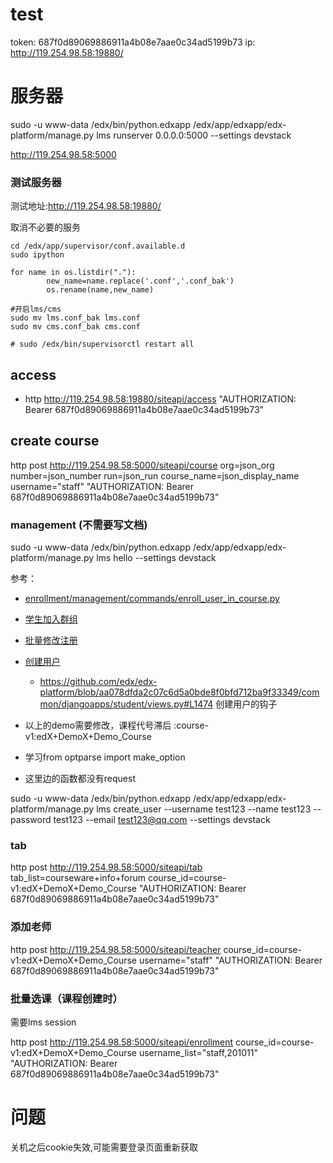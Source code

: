 # test
token: 687f0d89069886911a4b08e7aae0c34ad5199b73
ip: http://119.254.98.58:19880/

# 服务器
sudo -u www-data /edx/bin/python.edxapp /edx/app/edxapp/edx-platform/manage.py lms runserver 0.0.0.0:5000 --settings devstack

http://119.254.98.58:5000

### 测试服务器
测试地址:http://119.254.98.58:19880/

取消不必要的服务

```
cd /edx/app/supervisor/conf.available.d
sudo ipython

for name in os.listdir("."):
		new_name=name.replace('.conf','.conf_bak')
		os.rename(name,new_name)
		
#开启lms/cms
sudo mv lms.conf_bak lms.conf
sudo mv cms.conf_bak cms.conf

# sudo /edx/bin/supervisorctl restart all

```


## access
*  http  http://119.254.98.58:19880/siteapi/access  "AUTHORIZATION: Bearer  687f0d89069886911a4b08e7aae0c34ad5199b73" 

## create course

http post http://119.254.98.58:5000/siteapi/course org=json_org number=json_number run=json_run course_name=json_display_name username="staff" "AUTHORIZATION: Bearer  687f0d89069886911a4b08e7aae0c34ad5199b73"



### management (不需要写文档)
sudo -u www-data /edx/bin/python.edxapp /edx/app/edxapp/edx-platform/manage.py lms hello --settings devstack


参考：
*  [enrollment/management/commands/enroll_user_in_course.py](https://github.com/edx/edx-platform/blob/master/common/djangoapps/enrollment/management/commands/enroll_user_in_course.py)
*  [学生加入群组](https://github.com/edx/edx-platform/blob/master/common/djangoapps/student/management/commands/add_to_group.py)
*  [批量修改注册](https://github.com/edx/edx-platform/blob/master/common/djangoapps/student/management/commands/change_enrollment.py)
*  [创建用户](https://github.com/edx/edx-platform/blob/master/common/djangoapps/student/management/commands/create_user.py)
    *  https://github.com/edx/edx-platform/blob/aa078dfda2c07c6d5a0bde8f0bfd712ba9f33349/common/djangoapps/student/views.py#L1474 创建用户的钩子

*  以上的demo需要修改，课程代号滞后 :course-v1:edX+DemoX+Demo_Course
*  学习from optparse import make_option
*  这里边的函数都没有request


sudo -u www-data /edx/bin/python.edxapp /edx/app/edxapp/edx-platform/manage.py lms  create_user --username test123 --name test123  --password test123 --email test123@qq.com --settings devstack


### tab
http post http://119.254.98.58:5000/siteapi/tab tab_list=courseware+info+forum course_id=course-v1:edX+DemoX+Demo_Course  "AUTHORIZATION: Bearer 687f0d89069886911a4b08e7aae0c34ad5199b73"

### 添加老师

http post http://119.254.98.58:5000/siteapi/teacher course_id=course-v1:edX+DemoX+Demo_Course  username="staff" "AUTHORIZATION: Bearer  687f0d89069886911a4b08e7aae0c34ad5199b73"

### 批量选课（课程创建时）
需要lms session


http post http://119.254.98.58:5000/siteapi/enrollment course_id=course-v1:edX+DemoX+Demo_Course  username_list="staff,201011" "AUTHORIZATION: Bearer  687f0d89069886911a4b08e7aae0c34ad5199b73"

# 问题
 关机之后cookie失效,可能需要登录页面重新获取

